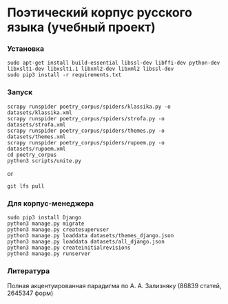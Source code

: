 # Поэтический корпус русского языка (учебный проект) #

### Установка ###
```
sudo apt-get install build-essential libssl-dev libffi-dev python-dev libxslt1-dev libxslt1.1 libxml2-dev libxml2 libssl-dev
sudo pip3 install -r requirements.txt
```

### Запуск ###
```
scrapy runspider poetry_corpus/spiders/klassika.py -o datasets/klassika.xml
scrapy runspider poetry_corpus/spiders/strofa.py -o datasets/strofa.xml
scrapy runspider poetry_corpus/spiders/themes.py -o datasets/themes.xml
scrapy runspider poetry_corpus/spiders/rupoem.py -o datasets/rupoem.xml
cd poetry_corpus
python3 scripts/unite.py
```
or
```
git lfs pull
```

### Для корпус-менеджера ###
```
sudo pip3 install Django
python3 manage.py migrate
python3 manage.py createsuperuser
python3 manage.py loaddata datasets/themes_django.json
python3 manage.py loaddata datasets/all_django.json
python3 manage.py createinitialrevisions
python3 manage.py runserver
```

### Литература ###
Полная акцентуированная парадигма по А. А. Зализняку (86839 статей, 2645347 форм)
